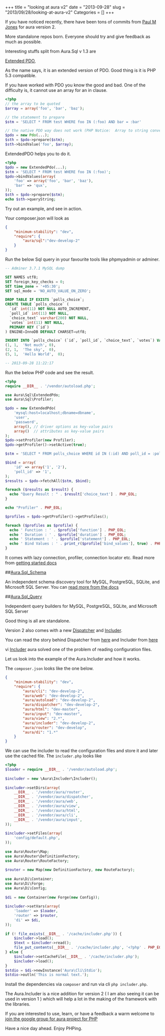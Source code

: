 +++
title = "looking at aura v2"
date = "2013-09-28"
slug = "2013/09/28/looking-at-aura-v2"
Categories = []
+++

If you have noticed recently, there have been tons of commits from 
[Paul M Jones](https://github.com/pmjones)﻿ for aura version 2. 

More standalone repos born. Everyone should try and give feedback as much as possible.

Interesting stuffs split from Aura.Sql v 1.3 are 

[Extended PDO](https://github.com/auraphp/Aura.Sql/tree/develop-2),

As the name says, it is an extended version of PDO. Good thing is it is 
PHP 5.3 compatible. 

If you have worked with PDO you know the good and bad.
One of the difficulty is, it cannot use an array for an in clause.

```php
<?php
// the array to be quoted
$array = array('foo', 'bar', 'baz');

// the statement to prepare
$stm = 'SELECT * FROM test WHERE foo IN (:foo) AND bar = :bar'

// the native PDO way does not work (PHP Notice:  Array to string conversion)
$pdo = new Pdo(...);
$sth = $pdo->prepare($stm);
$sth->bindValue('foo', $array);
```

ExtendedPDO helps you to do it. 

```php
<?php
$pdo = new ExtendedPdo(...);
$stm = 'SELECT * FROM test WHERE foo IN (:foo)';
$pdo->bindValues(array(
    'foo' => array('foo', 'bar', 'baz'),
    'bar' => 'qux',
));
$sth = $pdo->prepare($stm);
echo $sth->queryString;
```

Try out an example, and see in action.

Your composer.json will look as 

```json
{
    "minimum-stability": "dev",
    "require": {
        "aura/sql":"dev-develop-2"
    }
}
```

Run the below Sql query in your favourite tools like phpmyadmin or adminer.

```sql
-- Adminer 3.7.1 MySQL dump

SET NAMES utf8;
SET foreign_key_checks = 0;
SET time_zone = '+05:30';
SET sql_mode = 'NO_AUTO_VALUE_ON_ZERO';

DROP TABLE IF EXISTS `polls_choice`;
CREATE TABLE `polls_choice` (
  `id` int(11) NOT NULL AUTO_INCREMENT,
  `poll_id` int(11) NOT NULL,
  `choice_text` varchar(200) NOT NULL,
  `votes` int(11) NOT NULL,
  PRIMARY KEY (`id`)
) ENGINE=InnoDB DEFAULT CHARSET=utf8;

INSERT INTO `polls_choice` (`id`, `poll_id`, `choice_text`, `votes`) VALUES
(1,	1,	'Not much',	0),
(2,	1,	'The sky',	0),
(5,	1,	'Hello World',	0);

-- 2013-09-28 11:22:17
```

Run the below PHP code and see the result.

```php
<?php
require __DIR__ . '/vendor/autoload.php';

use Aura\Sql\ExtendedPdo;
use Aura\Sql\Profiler;

$pdo = new ExtendedPdo(
    'mysql:host=localhost;dbname=dbname',
    'user',
    'password',
    array(), // driver options as key-value pairs
    array()  // attributes as key-value pairs
);
$pdo->setProfiler(new Profiler);
$pdo->getProfiler()->setActive(true);

$stm = 'SELECT * FROM polls_choice WHERE id IN (:id) AND poll_id = :poll_id';

$bind = array(
    'id' => array('1', '2'),
    'poll_id' => '1',
);
$results = $pdo->fetchAll($stm, $bind);

foreach ($results as $result) {
  echo "Query Result : " . $result['choice_text'] . PHP_EOL;
}

echo "Profiler" . PHP_EOL;

$profiles = $pdo->getProfiler()->getProfiles();

foreach ($profiles as $profile) {
  echo ' Function : ' . $profile['function'] . PHP_EOL;
  echo ' Duration : ' . $profile['duration'] . PHP_EOL;
  echo ' Statement : ' . $profile['statement'] . PHP_EOL;
  echo ' Bind Values : ' . print_r($profile['bind_values'], true) . PHP_EOL;
}
```

It comes with lazy connection, profiler, connection locator etc. Read more from 
[getting started docs](https://github.com/auraphp/Aura.Sql/tree/develop-2#getting-started)


##[Aura.Sql_Schema](https://github.com/auraphp/Aura.Sql_Schema) 

An independent schema discovery tool for MySQL, PostgreSQL, 
SQLite, and Microsoft SQL Server. You can 
[read more from the docs](https://github.com/auraphp/Aura.Sql_Schema#getting-started)

##[Aura.Sql_Query](https://github.com/auraphp/Aura.Sql_Query)

Independent query builders for MySQL, PostgreSQL, SQLite, and Microsoft SQL Server

Good thing is all are standalone.

Version 2 also comes with a new 
[Dispatcher](https://github.com/auraphp/Aura.Dispatcher) 
and [Includer](https://github.com/auraphp/Aura.Includer).

You can read the story behind Dispatcher from 
[here](https://groups.google.com/d/msg/auraphp/hyjEPEeo6_w/u616Pu3kQrcJ) 
and Includer from 
[here](https://groups.google.com/d/msg/auraphp/WOo6TSceqHU/ZdgIkUgU0VIJ)

vi [Includer](https://github.com/auraphp/Aura.Includer) 
aura solved one of the problem of reading configuration files.

Let us look into the example of the Aura.Includer and how it works.

The `composer.json` looks like the one below.

```json
{
    "minimum-stability": "dev",
    "require": {
        "aura/cli": "dev-develop-2",
        "aura/web": "dev-develop-2",
        "aura/autoload": "dev-develop-2",
        "aura/dispatcher": "dev-develop-2",
        "aura/html": "dev-master",
        "aura/input": "dev-master",
        "aura/view": "2.*",
        "aura/includer": "dev-develop-2",
        "aura/router": "dev-develop",
        "aura/di": "1.*"
    }
}
```

We can use the includer to read the configuration files and store it and
later use the cached file. The `includer.php` looks like 

```php
<?php
$loader = require __DIR__ . '/vendor/autoload.php';
 
$includer = new \Aura\Includer\Includer();
 
$includer->setDirs(array(
    __DIR__ . '/vendor/aura/router',
    __DIR__ . '/vendor/aura/dispatcher',
    __DIR__ . '/vendor/aura/web',
    __DIR__ . '/vendor/aura/view',
    __DIR__ . '/vendor/aura/html',
    __DIR__ . '/vendor/aura/cli',
    __DIR__ . '/vendor/aura/input',
));
 
$includer->setFiles(array(
    'config/default.php',
));
 
use Aura\Router\Map;
use Aura\Router\DefinitionFactory;
use Aura\Router\RouteFactory;
 
$router = new Map(new DefinitionFactory, new RouteFactory);
 
use Aura\Di\Container;
use Aura\Di\Forge;
use Aura\Di\Config;
 
$di = new Container(new Forge(new Config));
 
$includer->setVars(array(
    'loader' => $loader,
    'router' => $router,
    'di' => $di,
));
 
if (! file_exists(__DIR__ . '/cache/includer.php')) {
    $includer->load();
    $text = $includer->read();
    file_put_contents(__DIR__ . '/cache/includer.php', '<?php' . PHP_EOL . $text);
} else {
    $includer->setCacheFile(__DIR__ . '/cache/includer.php');
    $includer->load();
}
$stdio = $di->newInstance('Aura\Cli\Stdio');
$stdio->outln('This is normal text.');
```

Install the dependencies via `composer` and run via cli `php includer.php`.

The Aura.Includer is a nice addition for version 2 
( I am also seeing it can be used in version 1 ) 
which will help a lot in the making of the framework with the libraries.

If you are interested to use, learn, or have a feedback a warm welcome to 
[join the google group for aura project for PHP](https://groups.google.com/forum/#!forum/auraphp)

Have a nice day ahead. Enjoy PHPing.
